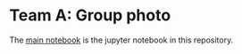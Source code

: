 # Team A: Group photo

The [main notebook](https://colab.research.google.com/github/uol-mediaprocessing/group-projects-group-photo/blob/master/main_group_photo.ipynb) is the jupyter notebook in this repository.
